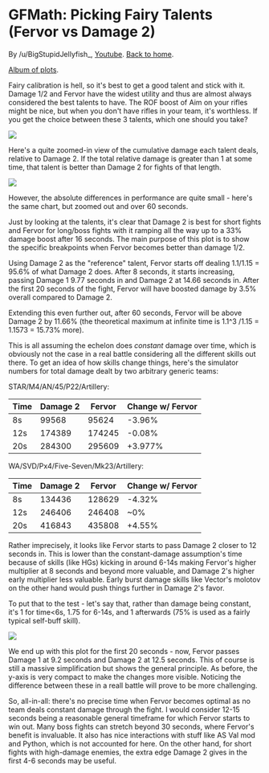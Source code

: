 # GFMath: Picking Fairy Talents (Fervor vs Damage 2)

By /u/BigStupidJellyfish_, [Youtube](https://www.youtube.com/channel/UCXYXbrsfJJfvE5LJ9Bnu_fQ). [Back to home](https://big-stupid-jellyfish.github.io/gfmath/).

[Album of plots](https://imgur.com/a/n1q74k9).

Fairy calibration is hell, so it's best to get a good talent and stick with it. Damage 1/2 and Fervor have the widest utility and thus are almost always considered the best talents to have. The ROF boost of Aim on your rifles might be nice, but when you don't have rifles in your team, it's worthless. If you get the choice between these 3 talents, which one should you take?

![](https://i.imgur.com/6cfgGps.png)

Here's a quite zoomed-in view of the cumulative damage each talent deals, relative to Damage 2.
If the total relative damage is greater than 1 at some time, that talent is better than Damage 2 for fights of that length.

![](https://i.imgur.com/tRMvBjZ.png)

However, the absolute differences in performance are quite small - here's the same chart, but zoomed out and over 60 seconds.

Just by looking at the talents, it's clear that Damage 2 is best for short fights and Fervor for long/boss fights with it ramping all the way up to a 33% damage boost after 16 seconds. The main purpose of this plot is to show the specific breakpoints when Fervor becomes better than damage 1/2.

Using Damage 2 as the "reference" talent, Fervor starts off dealing 1.1/1.15 = 95.6% of what Damage 2 does. After 8 seconds, it starts increasing, passing Damage 1 9.77 seconds in and Damage 2 at 14.66 seconds in. After the first 20 seconds of the fight, Fervor will have boosted damage by 3.5% overall compared to Damage 2.

Extending this even further out, after 60 seconds, Fervor will be above Damage 2 by 11.66% (the theoretical maximum at infinite time is 1.1^3 /1.15 = 1.1573 = 15.73% more).

This is all assuming the echelon does *constant* damage over time, which is obviously not the case in a real battle considering all the different skills out there.
To get an idea of how skills change things, here's the simulator numbers for total damage dealt by two arbitrary generic teams:

STAR/M4/AN/45/P22/Artillery:

| Time | Damage 2 | Fervor | Change w/ Fervor |
|--|--|--|--|
| 8s | 99568 | 95624 | -3.96% |
| 12s | 174389 | 174245 | -0.08% |
| 20s | 284300 | 295609 | +3.977% |

WA/SVD/Px4/Five-Seven/Mk23/Artillery:

| Time | Damage 2 | Fervor | Change w/ Fervor |
|--|--|--|--|
| 8s | 134436 | 128629 | -4.32% |
| 12s | 246406 | 246408 | ~0% |
| 20s | 416843 | 435808 | +4.55% |

Rather imprecisely, it looks like Fervor starts to pass Damage 2 closer to 12 seconds in.
This is lower than the constant-damage assumption's time because of skills (like HGs) kicking in around 6-14s making Fervor's higher multiplier at 8 seconds and beyond more valuable, and Damage 2's higher early multiplier less valuable.
Early burst damage skills like Vector's molotov on the other hand would push things further in Damage 2's favor.

To put that to the test - let's say that, rather than damage being constant, it's 1 for time<6s, 1.75 for 6-14s, and 1 afterwards (75% is used as a fairly typical self-buff skill).

![](https://i.imgur.com/f8Wncl9.png)

We end up with this plot for the first 20 seconds - now, Fervor passes Damage 1 at 9.2 seconds and Damage 2 at 12.5 seconds.
This of course is still a massive simplification but shows the general principle.
As before, the y-axis is very compact to make the changes more visible.
Noticing the difference between these in a reall battle will prove to be more challenging.

So, all-in-all: there's no precise time when Fervor becomes optimal as no team deals constant damage through the fight.
I would consider 12-15 seconds being a reasonable general timeframe for which Fervor starts to win out.
Many boss fights can stretch beyond 30 seconds, where Fervor's benefit is invaluable.
It also has nice interactions with stuff like AS Val mod and Python, which is not accounted for here.
On the other hand, for short fights with high-damage enemies, the extra edge Damage 2 gives in the first 4-6 seconds may be useful.
